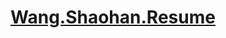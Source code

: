 # [Wang.Shaohan.Resume](https://github.com/svw5523/Wang.Shaohan.Resume/blob/gh-pages/Wang.Shaohan.Resume.pdf)
